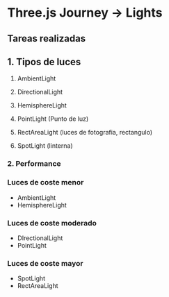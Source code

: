 # Three.js Journey -> Lights

## Tareas realizadas

## 1. Tipos de luces

1. AmbientLight

2. DirectionalLight

3. HemisphereLight

4. PointLight (Punto de luz)

5. RectAreaLight (luces de fotografia, rectangulo)

6. SpotLight (linterna)

### 2. Performance

### Luces de coste menor

- AmbientLight
- HemisphereLight

### Luces de coste moderado

- DIrectionalLight
- PointLight

### Luces de coste mayor

- SpotLight
- RectAreaLight
